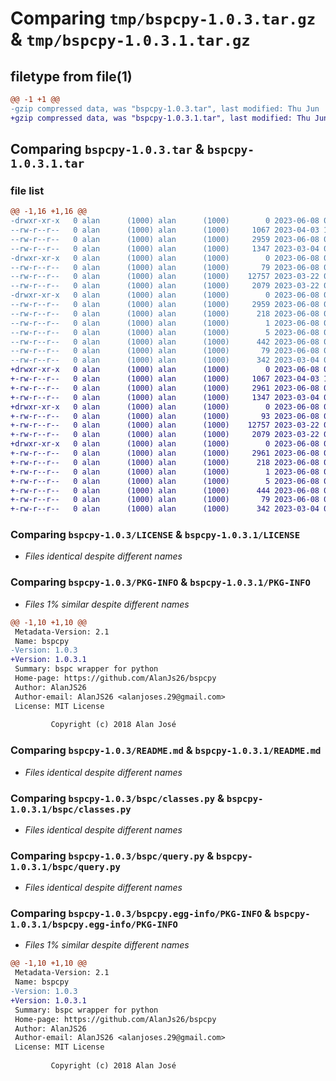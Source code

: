 # Comparing `tmp/bspcpy-1.0.3.tar.gz` & `tmp/bspcpy-1.0.3.1.tar.gz`

## filetype from file(1)

```diff
@@ -1 +1 @@
-gzip compressed data, was "bspcpy-1.0.3.tar", last modified: Thu Jun  8 01:31:20 2023, max compression
+gzip compressed data, was "bspcpy-1.0.3.1.tar", last modified: Thu Jun  8 01:34:50 2023, max compression
```

## Comparing `bspcpy-1.0.3.tar` & `bspcpy-1.0.3.1.tar`

### file list

```diff
@@ -1,16 +1,16 @@
-drwxr-xr-x   0 alan      (1000) alan      (1000)        0 2023-06-08 01:31:20.125227 bspcpy-1.0.3/
--rw-r--r--   0 alan      (1000) alan      (1000)     1067 2023-04-03 19:03:41.000000 bspcpy-1.0.3/LICENSE
--rw-r--r--   0 alan      (1000) alan      (1000)     2959 2023-06-08 01:31:20.125227 bspcpy-1.0.3/PKG-INFO
--rw-r--r--   0 alan      (1000) alan      (1000)     1347 2023-03-04 03:19:34.000000 bspcpy-1.0.3/README.md
-drwxr-xr-x   0 alan      (1000) alan      (1000)        0 2023-06-08 01:31:20.125227 bspcpy-1.0.3/bspc/
--rw-r--r--   0 alan      (1000) alan      (1000)       79 2023-06-08 01:21:34.000000 bspcpy-1.0.3/bspc/__init__.py
--rw-r--r--   0 alan      (1000) alan      (1000)    12757 2023-03-22 01:14:02.000000 bspcpy-1.0.3/bspc/classes.py
--rw-r--r--   0 alan      (1000) alan      (1000)     2079 2023-03-22 01:08:33.000000 bspcpy-1.0.3/bspc/query.py
-drwxr-xr-x   0 alan      (1000) alan      (1000)        0 2023-06-08 01:31:20.125227 bspcpy-1.0.3/bspcpy.egg-info/
--rw-r--r--   0 alan      (1000) alan      (1000)     2959 2023-06-08 01:31:20.000000 bspcpy-1.0.3/bspcpy.egg-info/PKG-INFO
--rw-r--r--   0 alan      (1000) alan      (1000)      218 2023-06-08 01:31:20.000000 bspcpy-1.0.3/bspcpy.egg-info/SOURCES.txt
--rw-r--r--   0 alan      (1000) alan      (1000)        1 2023-06-08 01:31:20.000000 bspcpy-1.0.3/bspcpy.egg-info/dependency_links.txt
--rw-r--r--   0 alan      (1000) alan      (1000)        5 2023-06-08 01:31:20.000000 bspcpy-1.0.3/bspcpy.egg-info/top_level.txt
--rw-r--r--   0 alan      (1000) alan      (1000)      442 2023-06-08 01:31:05.000000 bspcpy-1.0.3/pyproject.toml
--rw-r--r--   0 alan      (1000) alan      (1000)       79 2023-06-08 01:31:20.125227 bspcpy-1.0.3/setup.cfg
--rw-r--r--   0 alan      (1000) alan      (1000)      342 2023-03-04 03:09:52.000000 bspcpy-1.0.3/setup.py
+drwxr-xr-x   0 alan      (1000) alan      (1000)        0 2023-06-08 01:34:50.948559 bspcpy-1.0.3.1/
+-rw-r--r--   0 alan      (1000) alan      (1000)     1067 2023-04-03 19:03:41.000000 bspcpy-1.0.3.1/LICENSE
+-rw-r--r--   0 alan      (1000) alan      (1000)     2961 2023-06-08 01:34:50.948559 bspcpy-1.0.3.1/PKG-INFO
+-rw-r--r--   0 alan      (1000) alan      (1000)     1347 2023-03-04 03:19:34.000000 bspcpy-1.0.3.1/README.md
+drwxr-xr-x   0 alan      (1000) alan      (1000)        0 2023-06-08 01:34:50.948559 bspcpy-1.0.3.1/bspc/
+-rw-r--r--   0 alan      (1000) alan      (1000)       93 2023-06-08 01:33:54.000000 bspcpy-1.0.3.1/bspc/__init__.py
+-rw-r--r--   0 alan      (1000) alan      (1000)    12757 2023-03-22 01:14:02.000000 bspcpy-1.0.3.1/bspc/classes.py
+-rw-r--r--   0 alan      (1000) alan      (1000)     2079 2023-03-22 01:08:33.000000 bspcpy-1.0.3.1/bspc/query.py
+drwxr-xr-x   0 alan      (1000) alan      (1000)        0 2023-06-08 01:34:50.948559 bspcpy-1.0.3.1/bspcpy.egg-info/
+-rw-r--r--   0 alan      (1000) alan      (1000)     2961 2023-06-08 01:34:50.000000 bspcpy-1.0.3.1/bspcpy.egg-info/PKG-INFO
+-rw-r--r--   0 alan      (1000) alan      (1000)      218 2023-06-08 01:34:50.000000 bspcpy-1.0.3.1/bspcpy.egg-info/SOURCES.txt
+-rw-r--r--   0 alan      (1000) alan      (1000)        1 2023-06-08 01:34:50.000000 bspcpy-1.0.3.1/bspcpy.egg-info/dependency_links.txt
+-rw-r--r--   0 alan      (1000) alan      (1000)        5 2023-06-08 01:34:50.000000 bspcpy-1.0.3.1/bspcpy.egg-info/top_level.txt
+-rw-r--r--   0 alan      (1000) alan      (1000)      444 2023-06-08 01:34:33.000000 bspcpy-1.0.3.1/pyproject.toml
+-rw-r--r--   0 alan      (1000) alan      (1000)       79 2023-06-08 01:34:50.948559 bspcpy-1.0.3.1/setup.cfg
+-rw-r--r--   0 alan      (1000) alan      (1000)      342 2023-03-04 03:09:52.000000 bspcpy-1.0.3.1/setup.py
```

### Comparing `bspcpy-1.0.3/LICENSE` & `bspcpy-1.0.3.1/LICENSE`

 * *Files identical despite different names*

### Comparing `bspcpy-1.0.3/PKG-INFO` & `bspcpy-1.0.3.1/PKG-INFO`

 * *Files 1% similar despite different names*

```diff
@@ -1,10 +1,10 @@
 Metadata-Version: 2.1
 Name: bspcpy
-Version: 1.0.3
+Version: 1.0.3.1
 Summary: bspc wrapper for python
 Home-page: https://github.com/AlanJs26/bspcpy
 Author: AlanJS26
 Author-email: AlanJS26 <alanjoses.29@gmail.com>
 License: MIT License
         
         Copyright (c) 2018 Alan José
```

### Comparing `bspcpy-1.0.3/README.md` & `bspcpy-1.0.3.1/README.md`

 * *Files identical despite different names*

### Comparing `bspcpy-1.0.3/bspc/classes.py` & `bspcpy-1.0.3.1/bspc/classes.py`

 * *Files identical despite different names*

### Comparing `bspcpy-1.0.3/bspc/query.py` & `bspcpy-1.0.3.1/bspc/query.py`

 * *Files identical despite different names*

### Comparing `bspcpy-1.0.3/bspcpy.egg-info/PKG-INFO` & `bspcpy-1.0.3.1/bspcpy.egg-info/PKG-INFO`

 * *Files 1% similar despite different names*

```diff
@@ -1,10 +1,10 @@
 Metadata-Version: 2.1
 Name: bspcpy
-Version: 1.0.3
+Version: 1.0.3.1
 Summary: bspc wrapper for python
 Home-page: https://github.com/AlanJs26/bspcpy
 Author: AlanJS26
 Author-email: AlanJS26 <alanjoses.29@gmail.com>
 License: MIT License
         
         Copyright (c) 2018 Alan José
```

